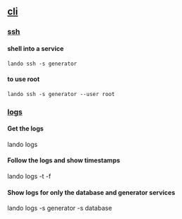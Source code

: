 ## [cli](https://docs.lando.dev/cli/)

### [ssh](https://docs.lando.dev/cli/ssh)
#### shell into a service
`lando ssh -s generator`

#### to use root
`lando ssh -s generator --user root`

### [logs](https://docs.lando.dev/cli/logs.html)
#### Get the logs
lando logs

#### Follow the logs and show timestamps
lando logs -t -f

#### Show logs for only the database and generator services
lando logs -s generator -s database